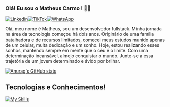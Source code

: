 ### Olá! Eu sou o Matheus Carmo ! 👋😁

[![Linkedin](https://img.shields.io/badge/LinkedIn-0077B5?style=for-the-badge&logo=linkedin&logoColor=white)](https://www.linkedin.com/in/matheusdeara%C3%BAjocarmo-dev/)[![TikTok](https://img.shields.io/badge/TikTok-000000?style=for-the-badge&logo=tiktok&logoColor=white)](https://www.tiktok.com/@matheusc.dev?_t=8mVj0t7SagP&_r=1)[![WhatsApp](https://img.shields.io/badge/WhatsApp-25D366?style=for-the-badge&logo=whatsapp&logoColor=white)](https://wa.me/5519986066401)

<p>            Olá, meu nome é Matheus, sou um desenvolvedor
            fullstack. Minha jornada na área da tecnologia começou há dois anos.
            Originário de uma família batalhadora e de recursos limitados,
            comecei meus estudos munido apenas de um celular, muita dedicação e
            um sonho. Hoje, estou realizando esses sonhos, mantendo sempre em
            mente que o céu é o limite. Com uma determinação incansável, almejo
            conquistar o mundo. Junte-se a essa trajetória de um jovem
            determinado e ávido por brilhar.</p>
            

[![Anurag's GitHub stats](https://github-readme-stats.vercel.app/api?username=rejett&theme=dark)](https://github.com/anuraghazra/github-readme-stats)

## Tecnologias e Conhecimentos!
[![My Skills](https://skillicons.dev/icons?i=js,html,css,react,git,github,gitlab,docker,kubernetes,aws,bootstrap,cassandra,elasticsearch,express,firebase,figma,gradle,androidstudio,java,maven,kafka,linux,mongodb,mysql,nestjs,nextjs,nodejs,npm,yarn,postman,py,redux,styledcomponents,ts,ubuntu,vite)](https://skillicons.dev)

